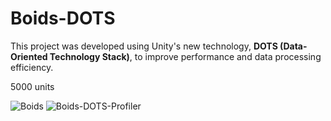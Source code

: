 # Boids-DOTS

This project was developed using Unity's new technology, **DOTS (Data-Oriented Technology Stack)**, to improve performance and data processing efficiency.

5000 units

![Boids](https://github.com/user-attachments/assets/98c4c738-2bef-4255-a220-04c835129f22)
![Boids-DOTS-Profiler](https://github.com/user-attachments/assets/a12aba95-c09c-4502-965b-f0276ecf9b3b)
